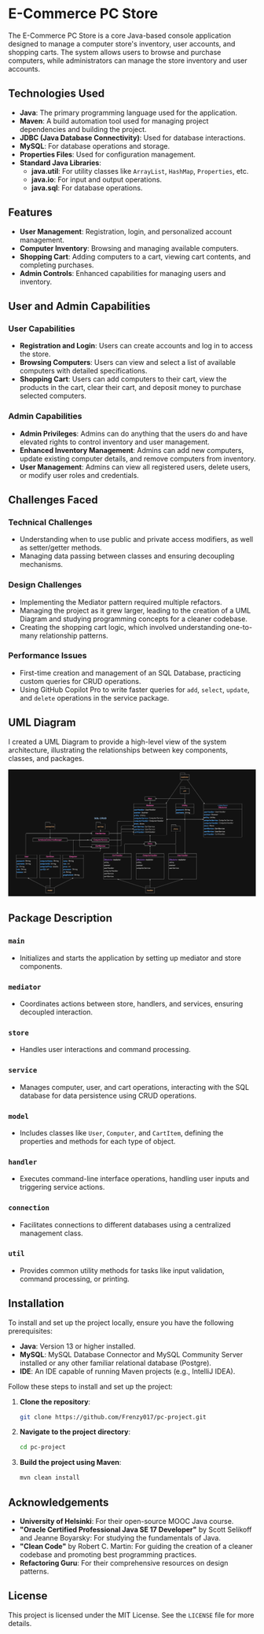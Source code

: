 # E-Commerce PC Store

The E-Commerce PC Store is a core Java-based console application designed to manage a computer store's inventory, user accounts, and shopping carts. The system allows users to browse and purchase computers, while administrators can manage the store inventory and user accounts.

## Technologies Used

- **Java**: The primary programming language used for the application.
- **Maven**: A build automation tool used for managing project dependencies and building the project.
- **JDBC (Java Database Connectivity)**: Used for database interactions.
- **MySQL**: For database operations and storage.
- **Properties Files**: Used for configuration management.
- **Standard Java Libraries**:
  - **java.util**: For utility classes like `ArrayList`, `HashMap`, `Properties`, etc.
  - **java.io**: For input and output operations.
  - **java.sql**: For database operations.

## Features

- **User Management**: Registration, login, and personalized account management.
- **Computer Inventory**: Browsing and managing available computers.
- **Shopping Cart**: Adding computers to a cart, viewing cart contents, and completing purchases.
- **Admin Controls**: Enhanced capabilities for managing users and inventory.

## User and Admin Capabilities

### User Capabilities

- **Registration and Login**: Users can create accounts and log in to access the store.
- **Browsing Computers**: Users can view and select a list of available computers with detailed specifications.
- **Shopping Cart**: Users can add computers to their cart, view the products in the cart, clear their cart, and deposit money to purchase selected computers.

### Admin Capabilities

- **Admin Privileges**: Admins can do anything that the users do and have elevated rights to control inventory and user management.
- **Enhanced Inventory Management**: Admins can add new computers, update existing computer details, and remove computers from inventory.
- **User Management**: Admins can view all registered users, delete users, or modify user roles and credentials.

## Challenges Faced

### Technical Challenges

- Understanding when to use public and private access modifiers, as well as setter/getter methods.
- Managing data passing between classes and ensuring decoupling mechanisms.

### Design Challenges

- Implementing the Mediator pattern required multiple refactors.
- Managing the project as it grew larger, leading to the creation of a UML Diagram and studying programming concepts for a cleaner codebase.
- Creating the shopping cart logic, which involved understanding one-to-many relationship patterns.

### Performance Issues

- First-time creation and management of an SQL Database, practicing custom queries for CRUD operations.
- Using GitHub Copilot Pro to write faster queries for `add`, `select`, `update`, and `delete` operations in the service package.

## UML Diagram

I created a UML Diagram to provide a high-level view of the system architecture, illustrating the relationships between key components, classes, and packages.

![UML Diagram](uml/uml-project.png)

## Package Description

### `main`

- Initializes and starts the application by setting up mediator and store components.

### `mediator`

- Coordinates actions between store, handlers, and services, ensuring decoupled interaction.

### `store`

- Handles user interactions and command processing.

### `service`

- Manages computer, user, and cart operations, interacting with the SQL database for data persistence using CRUD operations.

### `model`

- Includes classes like `User`, `Computer`, and `CartItem`, defining the properties and methods for each type of object.

### `handler`

- Executes command-line interface operations, handling user inputs and triggering service actions.

### `connection`

- Facilitates connections to different databases using a centralized management class.

### `util`

- Provides common utility methods for tasks like input validation, command processing, or printing.

## Installation

To install and set up the project locally, ensure you have the following prerequisites:

- **Java**: Version 13 or higher installed.
- **MySQL**: MySQL Database Connector and MySQL Community Server installed or any other familiar relational database (Postgre).
- **IDE**: An IDE capable of running Maven projects (e.g., IntelliJ IDEA).

Follow these steps to install and set up the project:

1. **Clone the repository**:
    ```sh
    git clone https://github.com/Frenzy017/pc-project.git
    ```

2. **Navigate to the project directory**:
    ```sh
    cd pc-project
    ```

3. **Build the project using Maven**:
    ```sh
    mvn clean install
    ```
## Acknowledgements

- **University of Helsinki**: For their open-source MOOC Java course.
- **"Oracle Certified Professional Java SE 17 Developer"** by Scott Selikoff and Jeanne Boyarsky: For studying the fundamentals of Java.
- **"Clean Code"** by Robert C. Martin: For guiding the creation of a cleaner codebase and promoting best programming practices.
- **Refactoring Guru**: For their comprehensive resources on design patterns.

## License

This project is licensed under the MIT License. See the `LICENSE` file for more details.
